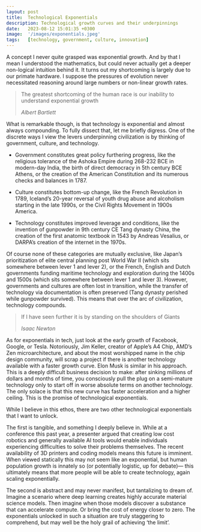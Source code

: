 ```yaml
---
layout: post
title:  Technological Exponentials
description: Technological growth curves and their underpinnings
date:   2023-08-12 15:01:35 +0300
image:  '/images/exponentials.jpeg'
tags:   [technology, government, culture, innovation]
---
```


A concept I never quite grasped was exponential growth. And by that I mean I understood the mathematics, but could never actually get a deeper non-logical intuition behind it. It turns out my shortcoming is largely due to our primate hardware. I suppose the pressures of evolution never necessitated reasoning around large numbers or non-linear growth rates.

> The greatest shortcoming of the human race is our inability to understand exponential growth
>
> <cite>Albert Bartlett</cite>
>

What is remarkable though, is that technology is exponential and almost always compounding. To fully dissect that, let me briefly digress. One of the discrete ways I view the levers underpinning civilization is by thinking of government, culture, and technology. 

* Government constitutes great policy furthering progress, like the religious tolerance of the Ashoka Empire during 268-232 BCE in modern-day India, the birth of direct democracy in 5th century BCE Athens, or the creation of the American Constitution and its numerous checks and balances in 1787. 

* Culture constitutes bottom-up change, like the French Revolution in 1789, Iceland’s 20-year reversal of youth drug abuse and alcoholism starting in the late 1990s, or the Civil Rights Movement in 1900s America. 

* Technology constitutes improved leverage and conditions, like the invention of gunpowder in 9th century CE Tang dynasty China, the creation of the first anatomic textbook in 1543 by Andreas Vesalius, or DARPA’s creation of the internet in the 1970s. 

Of course none of these categories are mutually exclusive, like Japan’s prioritization of elite central planning post World War II (which sits somewhere between lever 1 and lever 2), or the French, English and Dutch governments funding maritime technology and exploration during the 1400s and 1500s (which sits somewhere between lever 1 and lever 3). However, governments and cultures are often lost in transition, while the transfer of technology via documentation is often preserved (Tang dynasty perished while gunpowder survived). This means that over the arc of civilization, technology compounds. 

> If I have seen further it is by standing on the shoulders of Giants
>
> <cite>Isaac Newton</cite>
>

As for exponentials in tech, just look at the early growth of Facebook, Google, or Tesla. Notoriously, Jim Keller, creator of Apple’s A4 Chip, AMD’s Zen microarchitecture, and about the most worshipped name in the chip design community, will scrap a project if there is another technology available with a faster growth curve. Elon Musk is similar in his approach. This is a deeply difficult business decision to make: after sinking millions of dollars and months of time, you consciously pull the plug on a semi-mature technology only to start off in worse absolute terms on another technology. The only solace is that this new curve has faster acceleration and a higher ceiling. This is the promise of technological exponentials.

While I believe in this ethos, there are two other technological exponentials that I want to unlock. 

The first is tangible, and something I deeply believe in. While at a conference this past year, a presenter argued that creating low cost robotics and generally available AI tools would enable individuals experiencing difficulties to solve their problems themselves. The recent availability of 3D printers and coding models means this future is imminent. When viewed statically this may not seem like an exponential, but human population growth is innately so (or potentially logistic, up for debate)— this ultimately means that more people will be able to create technology, again scaling exponentially.

The second is abstract and may never manifest, but tantalizing to dream of. Imagine a scenario where deep learning creates highly accurate material science models. Then imagine when those models discover a substance that can accelerate compute. Or bring the cost of energy closer to zero. The exponentials unlocked in such a situation are truly staggering to comprehend, but may well be the holy grail of achieving ‘the limit’.